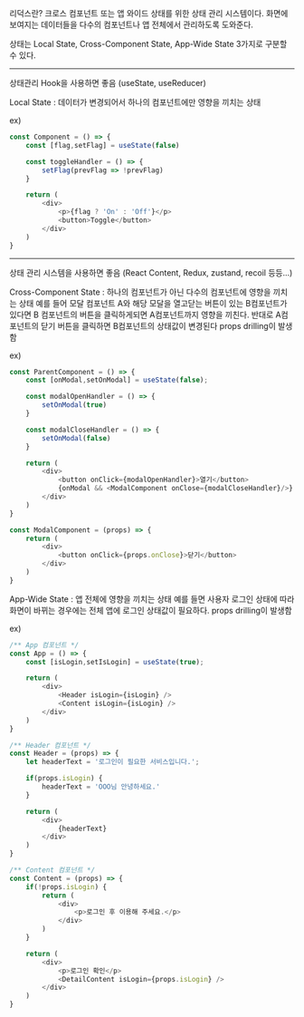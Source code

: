 리덕스란?
크로스 컴포넌트 또는 앱 와이드 상태를 위한 상태 관리 시스템이다.
화면에 보여지는 데이터들을 다수의 컴포넌트나 앱 전체에서 관리하도록 도와준다.

상태는 Local State, Cross-Component State, App-Wide State 3가지로 구분할 수 있다.

<hr />
상태관리 Hook을 사용하면 좋음 (useState, useReducer)

Local State : 데이터가 변경되어서 하나의 컴포넌트에만 영향을 끼치는 상태

ex) 
```javascript
const Component = () => {
    const [flag,setFlag] = useState(false)

    const toggleHandler = () => {
        setFlag(prevFlag => !prevFlag)
    }

    return (
        <div>
            <p>{flag ? 'On' : 'Off'}</p>
            <button>Toggle</button>
        </div>
    )
}
```

<hr />

상태 관리 시스템을 사용하면 좋음 (React Content, Redux, zustand, recoil 등등...)

Cross-Component State : 하나의 컴포넌트가 아닌 다수의 컴포넌트에 영향을 끼치는 상태
                        예를 들어 모달 컴포넌트 A와 해당 모달을 열고닫는 버튼이 있는 B컴포넌트가 있다면
                        B 컴포넌트의 버튼을 클릭하게되면 A컴포넌트까지 영향을 끼친다.
                        반대로 A컴포넌트의 닫기 버튼을 클릭하면 B컴포넌트의 상태값이 변경된다
                        props drilling이 발생함

ex) 
```javascript
const ParentComponent = () => {
    const [onModal,setOnModal] = useState(false);

    const modalOpenHandler = () => {
        setOnModal(true)
    }

    const modalCloseHandler = () => {
        setOnModal(false)
    }

    return (
        <div>
            <button onClick={modalOpenHandler}>열기</button>
            {onModal && <ModalComponent onClose={modalCloseHandler}/>}
        </div>
    )
}

const ModalComponent = (props) => {
    return (
        <div>
            <button onClick={props.onClose}>닫기</button>
        </div>
    )
}
```

App-Wide State : 앱 전체에 영향을 끼치는 상태
                 예를 들면 사용자 로그인 상태에 따라 화면이 바뀌는 경우에는 전체 앱에 로그인 상태값이 필요하다.
                 props drilling이 발생함

ex)
```javascript
/** App 컴포넌트 */
const App = () => {
    const [isLogin,setIsLogin] = useState(true);

    return (
        <div>
            <Header isLogin={isLogin} />
            <Content isLogin={isLogin} />
        </div>
    )
}
```

```javascript
/** Header 컴포넌트 */
const Header = (props) => {
    let headerText = '로그인이 필요한 서비스입니다.';

    if(props.isLogin) {
        headerText = 'OOO님 안녕하세요.'
    }

    return (
        <div>
            {headerText}
        </div>
    )
}
```

```javascript
/** Content 컴포넌트 */
const Content = (props) => {
    if(!props.isLogin) {
        return (
            <div>
                <p>로그인 후 이용해 주세요.</p>
            </div>
        )
    }

    return (
        <div>
            <p>로그인 확인</p>
            <DetailContent isLogin={props.isLogin} />
        </div>
    )
}
```